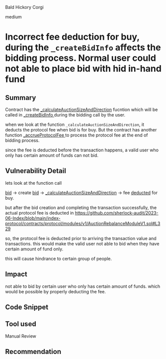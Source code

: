 Bald Hickory Corgi

medium

# Incorrect  fee deduction for buy, during the `_createBidInfo` affects the bidding process. Normal user could not able to place bid with hid in-hand fund

## Summary

Contract has the [_calculateAuctionSizeAndDirection](https://github.com/sherlock-audit/2023-06-Index/blob/main/index-protocol/contracts/protocol/modules/v1/AuctionRebalanceModuleV1.sol#L789) fucntion which will be called in [_createBidInfo ](https://github.com/sherlock-audit/2023-06-Index/blob/main/index-protocol/contracts/protocol/modules/v1/AuctionRebalanceModuleV1.sol#L772C14-L772C28) during the bidding call by the user.

when we look at the function `_calculateAuctionSizeAndDirection`, it deducts the protocol fee when bid is for buy. But the contract has another function [_accrueProtocolFee ](https://github.com/sherlock-audit/2023-06-Index/blob/main/index-protocol/contracts/protocol/modules/v1/AuctionRebalanceModuleV1.sol#L329) to process the protocol fee at the end of bidding process.

since the fee is deducted before the transaction happens, a valid user who only has certain amount of funds can not bid.

## Vulnerability Detail

lets look at the function call

[bid](https://github.com/sherlock-audit/2023-06-Index/blob/main/index-protocol/contracts/protocol/modules/v1/AuctionRebalanceModuleV1.sol#L309C14-L309C17) -> create [bid](https://github.com/sherlock-audit/2023-06-Index/blob/main/index-protocol/contracts/protocol/modules/v1/AuctionRebalanceModuleV1.sol#L323) -> [_calculateAuctionSizeAndDirection](https://github.com/sherlock-audit/2023-06-Index/blob/main/index-protocol/contracts/protocol/modules/v1/AuctionRebalanceModuleV1.sol#L789) -> fee [deducted](https://github.com/sherlock-audit/2023-06-Index/blob/main/index-protocol/contracts/protocol/modules/v1/AuctionRebalanceModuleV1.sol#L924) for buy.

but after the bid creation and completing the transaction successfully, the actual protocol fee is deducted in https://github.com/sherlock-audit/2023-06-Index/blob/main/index-protocol/contracts/protocol/modules/v1/AuctionRebalanceModuleV1.sol#L329

so, the protocol fee is deducted prior to arriving the transaction value and transactions. this would make the valid user not able to bid when they have certain amount of fund only.

this will cause hindrance to certain group of people.

## Impact

not able to bid by certain user who only has certain amount of funds. which would be possible by properly deducting the fee.

## Code Snippet

## Tool used

Manual Review

## Recommendation
